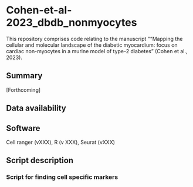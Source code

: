 # Cohen-et-al-2023_dbdb_nonmyocytes

This repository comprises code relating to the manuscript "“Mapping the cellular and molecular landscape of the diabetic myocardium: focus on cardiac non-myocytes in a murine model of type-2 diabetes” (Cohen et al., 2023).


## Summary

[Forthcoming]

## Data availability

## Software
Cell ranger (vXXX), R (v XXX), Seurat (vXXX)

## Script description

### Script for finding cell specific markers

